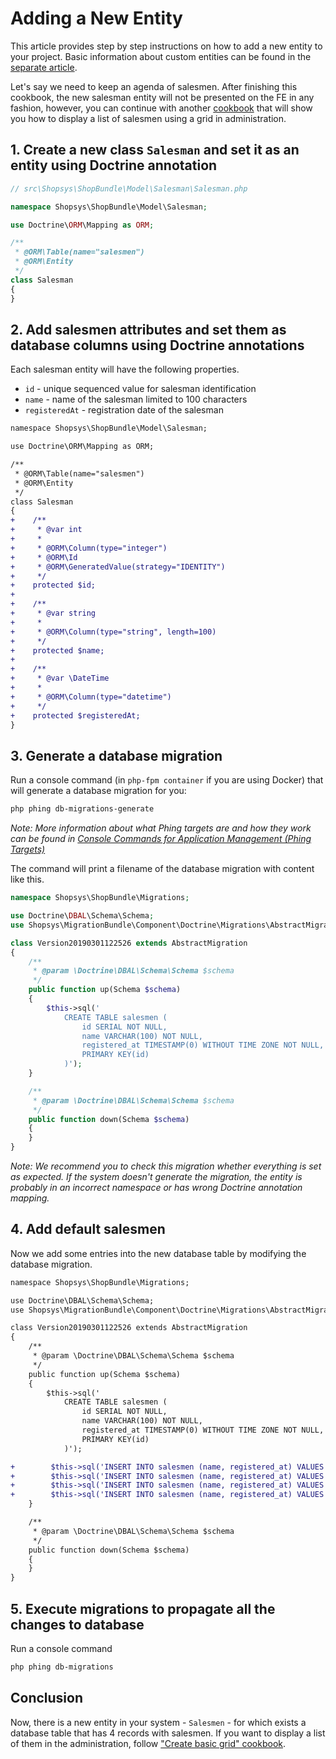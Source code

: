 # Adding a New Entity
This article provides step by step instructions on how to add a new entity to your project.
Basic information about custom entities can be found in the [separate article](/docs/introduction/custom-entities.md).

Let's say we need to keep an agenda of salesmen. After finishing this cookbook, the new salesman entity will not be presented on the FE in any fashion,
however, you can continue with another [cookbook](/docs/cookbook/create-basic-grid.md) that will show you how to display a list of salesmen using a grid in administration.

## 1. Create a new class `Salesman` and set it as an entity using Doctrine annotation
```php
// src\Shopsys\ShopBundle\Model\Salesman\Salesman.php

namespace Shopsys\ShopBundle\Model\Salesman;

use Doctrine\ORM\Mapping as ORM;

/**
 * @ORM\Table(name="salesmen")
 * @ORM\Entity
 */
class Salesman
{
}
```

## 2. Add salesmen attributes and set them as database columns using Doctrine annotations
Each salesman entity will have the following properties.
- `id` - unique sequenced value for salesman identification
- `name` - name of the salesman limited to 100 characters
- `registeredAt` - registration date of the salesman

```diff
namespace Shopsys\ShopBundle\Model\Salesman;

use Doctrine\ORM\Mapping as ORM;

/**
 * @ORM\Table(name="salesmen")
 * @ORM\Entity
 */
class Salesman
{
+    /**
+     * @var int
+     *
+     * @ORM\Column(type="integer")
+     * @ORM\Id
+     * @ORM\GeneratedValue(strategy="IDENTITY")
+     */
+    protected $id;
+
+    /**
+     * @var string
+     *
+     * @ORM\Column(type="string", length=100)
+     */
+    protected $name;
+
+    /**
+     * @var \DateTime
+     *
+     * @ORM\Column(type="datetime")
+     */
+    protected $registeredAt;
}
```

## 3. Generate a database migration
Run a console command (in `php-fpm container` if you are using Docker) that will generate a database migration for you:
 ```bash
php phing db-migrations-generate
```

*Note: More information about what Phing targets are and how they work can be found in [Console Commands for Application Management (Phing Targets)](/docs/introduction/console-commands-for-application-management-phing-targets.md)*

The command will print a filename of the database migration with content like this.
```php
namespace Shopsys\ShopBundle\Migrations;

use Doctrine\DBAL\Schema\Schema;
use Shopsys\MigrationBundle\Component\Doctrine\Migrations\AbstractMigration;

class Version20190301122526 extends AbstractMigration
{
    /**
     * @param \Doctrine\DBAL\Schema\Schema $schema
     */
    public function up(Schema $schema)
    {
        $this->sql('
            CREATE TABLE salesmen (
                id SERIAL NOT NULL,
                name VARCHAR(100) NOT NULL,
                registered_at TIMESTAMP(0) WITHOUT TIME ZONE NOT NULL,
                PRIMARY KEY(id)
            )');
    }

    /**
     * @param \Doctrine\DBAL\Schema\Schema $schema
     */
    public function down(Schema $schema)
    {
    }
}
```
*Note: We recommend you to check this migration whether everything is set as expected. If the system doesn't generate the migration, the entity is probably in an incorrect namespace or has wrong Doctrine annotation mapping.*

## 4. Add default salesmen
Now we add some entries into the new database table by modifying the database migration.
```diff
namespace Shopsys\ShopBundle\Migrations;

use Doctrine\DBAL\Schema\Schema;
use Shopsys\MigrationBundle\Component\Doctrine\Migrations\AbstractMigration;

class Version20190301122526 extends AbstractMigration
{
    /**
     * @param \Doctrine\DBAL\Schema\Schema $schema
     */
    public function up(Schema $schema)
    {
        $this->sql('
            CREATE TABLE salesmen (
                id SERIAL NOT NULL,
                name VARCHAR(100) NOT NULL,
                registered_at TIMESTAMP(0) WITHOUT TIME ZONE NOT NULL,
                PRIMARY KEY(id)
            )');

+        $this->sql('INSERT INTO salesmen (name, registered_at) VALUES (\'John Lennon\', \'2019-03-01 12:00:00\')');
+        $this->sql('INSERT INTO salesmen (name, registered_at) VALUES (\'Paul McCartney\', \'2018-04-19 15:25:42\')');
+        $this->sql('INSERT INTO salesmen (name, registered_at) VALUES (\'George Harrison\', \'2019-01-11 09:30:15\')');
+        $this->sql('INSERT INTO salesmen (name, registered_at) VALUES (\'Ringo Starr\', \'2016-12-12 18:42:00\')');
    }

    /**
     * @param \Doctrine\DBAL\Schema\Schema $schema
     */
    public function down(Schema $schema)
    {
    }
}
```

## 5. Execute migrations to propagate all the changes to database
Run a console command
```bash
php phing db-migrations
```

## Conclusion
Now, there is a new entity in your system - `Salesmen` - for which exists a database table that has 4 records with salesmen.
If you want to display a list of them in the administration, follow ["Create basic grid" cookbook](/docs/cookbook/create-basic-grid.md).
